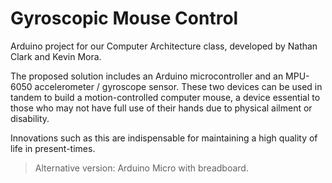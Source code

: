 # Gyroscopic Mouse Control
Arduino project for our Computer Architecture class, developed by Nathan Clark and Kevin Mora.

The proposed solution includes an Arduino microcontroller and an MPU-6050 accelerometer / gyroscope sensor. These two devices can be used in tandem to build a motion-controlled computer mouse, a device essential to those who may not have full use of their hands due to physical ailment or disability.

Innovations such as this are indispensable for maintaining a high quality of life in present-times.

> Alternative version: Arduino Micro with breadboard.
